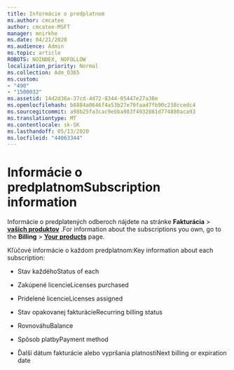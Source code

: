 ```yaml
---
title: Informácie o predplatnom
ms.author: cmcatee
author: cmcatee-MSFT
manager: mnirkhe
ms.date: 04/21/2020
ms.audience: Admin
ms.topic: article
ROBOTS: NOINDEX, NOFOLLOW
localization_priority: Normal
ms.collection: Adm_O365
ms.custom:
- "490"
- "1500032"
ms.assetid: 14d2d36a-37cd-4d72-8344-85447e27a38e
ms.openlocfilehash: b8884a0646f4a53b27e70faad7fb90c238ccedc4
ms.sourcegitcommit: a98b25fa3cac9ebba983f4932881d774880aca93
ms.translationtype: MT
ms.contentlocale: sk-SK
ms.lasthandoff: 05/13/2020
ms.locfileid: "44063344"
---
```

# <a name="subscription-information"></a><span data-ttu-id="db0a6-102">Informácie o predplatnom</span><span class="sxs-lookup"><span data-stu-id="db0a6-102">Subscription information</span></span>

<span data-ttu-id="db0a6-103">Informácie o predplatených odberoch nájdete na stránke **Fakturácia** \> **[vašich produktov](https://go.microsoft.com/fwlink/p/?linkid=842054)** .</span><span class="sxs-lookup"><span data-stu-id="db0a6-103">For information about the subscriptions you own, go to the **Billing** \> **[Your products](https://go.microsoft.com/fwlink/p/?linkid=842054)** page.</span></span>
  
<span data-ttu-id="db0a6-104">Kľúčové informácie o každom predplatnom:</span><span class="sxs-lookup"><span data-stu-id="db0a6-104">Key information about each subscription:</span></span>
  
- <span data-ttu-id="db0a6-105">Stav každého</span><span class="sxs-lookup"><span data-stu-id="db0a6-105">Status of each</span></span>

- <span data-ttu-id="db0a6-106">Zakúpené licencie</span><span class="sxs-lookup"><span data-stu-id="db0a6-106">Licenses purchased</span></span>

- <span data-ttu-id="db0a6-107">Pridelené licencie</span><span class="sxs-lookup"><span data-stu-id="db0a6-107">Licenses assigned</span></span>

- <span data-ttu-id="db0a6-108">Stav opakovanej fakturácie</span><span class="sxs-lookup"><span data-stu-id="db0a6-108">Recurring billing status</span></span>

- <span data-ttu-id="db0a6-109">Rovnováhu</span><span class="sxs-lookup"><span data-stu-id="db0a6-109">Balance</span></span>

- <span data-ttu-id="db0a6-110">Spôsob platby</span><span class="sxs-lookup"><span data-stu-id="db0a6-110">Payment method</span></span>

- <span data-ttu-id="db0a6-111">Ďalší dátum fakturácie alebo vypršania platnosti</span><span class="sxs-lookup"><span data-stu-id="db0a6-111">Next billing or expiration date</span></span>